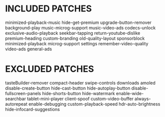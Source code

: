 # INCLUDED PATCHES
minimized-playback-music
hide-get-premium
upgrade-button-remover
background-play
music-microg-support
music-video-ads
codecs-unlock
exclusive-audio-playback
seekbar-tapping
return-youtube-dislike
premium-heading
custom-branding
old-quality-layout
sponsorblock
minimized-playback
microg-support
settings
remember-video-quality
video-ads
general-ads
# EXCLUDED PATCHES
tasteBuilder-remover
compact-header
swipe-controls
downloads
amoled
disable-create-button
hide-cast-button
hide-autoplay-button
disable-fullscreen-panels
hide-shorts-button
hide-watermark
enable-wide-searchbar
tablet-mini-player
client-spoof
custom-video-buffer
always-autorepeat
enable-debugging
custom-playback-speed
hdr-auto-brightness
hide-infocard-suggestions
